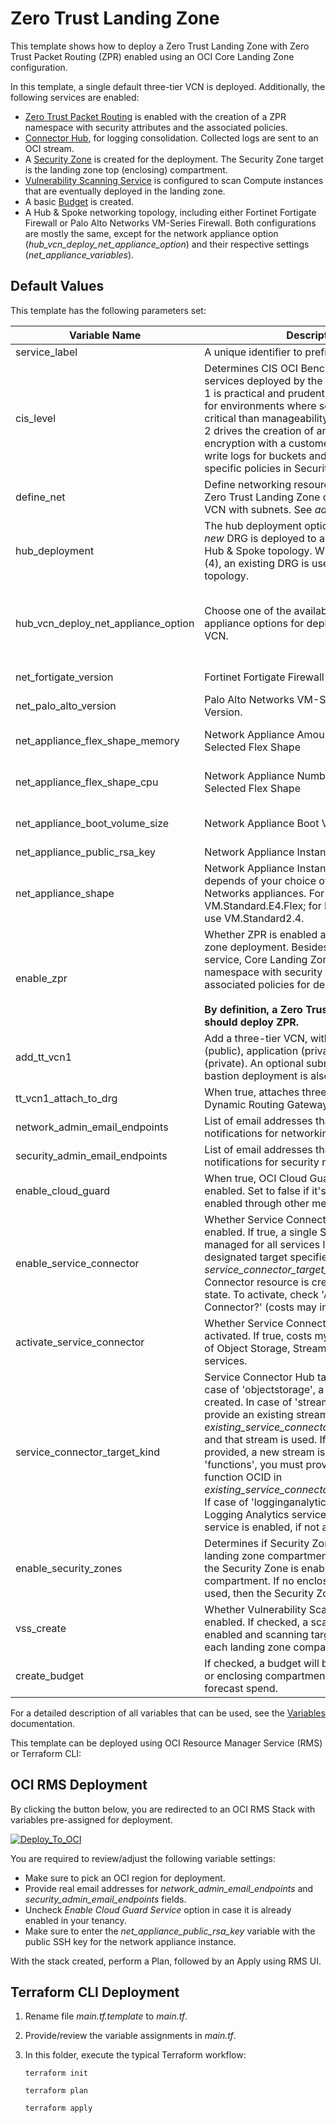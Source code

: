# Zero Trust Landing Zone

This template shows how to deploy a Zero Trust Landing Zone with Zero Trust Packet Routing (ZPR) enabled using an OCI Core Landing Zone configuration.

In this template, a single default three-tier VCN is deployed. Additionally, the following services are enabled:

- [Zero Trust Packet Routing](https://docs.oracle.com/en-us/iaas/Content/zero-trust-packet-routing/overview.htm) is enabled with the creation of a ZPR namespace with security attributes and the associated policies.
- [Connector Hub](https://docs.oracle.com/en-us/iaas/Content/connector-hub/overview.htm), for logging consolidation. Collected logs are sent to an OCI stream.
- A [Security Zone](https://docs.oracle.com/en-us/iaas/security-zone/using/security-zones.htm) is created for the deployment. The Security Zone target is the landing zone top (enclosing) compartment.
- [Vulnerability Scanning Service](https://docs.oracle.com/en-us/iaas/scanning/using/overview.htm#scanning_overview) is configured to scan Compute instances that are eventually deployed in the landing zone.
- A basic [Budget](https://docs.oracle.com/en-us/iaas/Content/Billing/Concepts/budgetsoverview.htm#Budgets_Overview) is created.
- A Hub & Spoke networking topology, including either Fortinet Fortigate Firewall or Palo Alto Networks VM-Series Firewall. Both configurations are mostly the same, except for the network appliance option (_hub\_vcn\_deploy\_net\_appliance\_option_) and their respective settings (_net\_appliance\_variables_).

## Default Values

This template has the following parameters set:

| Variable Name | Description | Value | Options |
|---|---|---|---|
| service\_label | A unique identifier to prefix the resources | | |
| cis\_level | Determines CIS OCI Benchmark Level of services deployed by the landing zone: Level 1 is practical and prudent. Level 2 is intended for environments where security is more critical than manageability and usability. Level 2 drives the creation of an OCI Vault, buckets encryption with a customer managed key, write logs for buckets and the usage of specific policies in Security Zones | 1 | Acceptable inputs are "1" or "2" |
| define\_net | Define networking resources - by default, the Zero Trust Landing Zone deploys a three-tier VCN with subnets. See *add\_tt\_vcn1* below. | true | "true" or "false" |
| hub\_deployment | The hub deployment option. In this case (3), a *new* DRG is deployed to act as the hub in a Hub & Spoke topology. With the other option (4), an existing DRG is used in a Hub & Spoke topology. | 3 | "3" or "4" |
| hub\_vcn\_deploy\_net\_appliance\_option | Choose one of the available network appliance options for deploying in the Hub VCN. | | "Don't deploy any network appliance at this time", "Palo Alto Networks VM-Series Firewall", "Fortinet FortiGate Firewall" |
| net\_fortigate\_version | Fortinet Fortigate Firewall Version. | | "7.4.4\_(\_X64\_)" or "7.2.9\_(\_X64\_)" |
| net\_palo\_alto\_version | Palo Alto Networks VM-Series Firewall Version. | |  "11.1.3" or "11.1.2-h3" |
| net\_appliance\_flex\_shape\_memory | Network Appliance Amount of Memory for the Selected Flex Shape | 56 | Any integer greater than or equal to 56; costs will incur. |
| net\_appliance\_flex\_shape\_cpu | Network Appliance Number of OCPUs for the Selected Flex Shape | 4 | Any integer greater than or equal to 4; costs will incur. |
| net\_appliance\_boot\_volume\_size | Network Appliance Boot Volume Size | 60 | Any integer greater than or equal to 60; costs will incur. |
| net\_appliance\_public\_rsa\_key | Network Appliance Instance public SSH Key | Enter Public SSH Key | Valid public SSH key |
| net\_appliance\_shape | Network Appliance Instance Shape. This depends of your choice of Fortinet or Palo Alto Networks appliances.  For Fortinet, use VM.Standard.E4.Flex; for Palo Alto Networks use VM.Standard2.4. | VM.Standard.E4.Flex | "VM.Standard.E4.Flex" or "VM.Standard2.4" |
| enable\_zpr | Whether ZPR is enabled as part of this landing zone deployment. Besides enabling the service, Core Landing Zone creates a ZPR namespace with security attributes and associated policies for deployed VCNs. <br><br>**By definition, a Zero Trust Landing Zone should deploy ZPR.** | true | "true" or "false" |
| add\_tt\_vcn1 | Add a three-tier VCN, with three subnets: web (public), application (private) and database (private). An optional subnet (private) for bastion deployment is also available. | true | "true" or "false" |
| tt\_vcn1\_attach\_to\_drg | When true, attaches three-tier VCN to the Dynamic Routing Gateway | true | "true" or "false" |
| network\_admin\_email\_endpoints | List of email addresses that receive notifications for networking related events. | ["email.address@example.com"] | Valid email addresses |
| security\_admin\_email\_endpoints | List of email addresses that receive notifications for security related events. | ["email.address@example.com"] | Valid email addresses |
| enable\_cloud\_guard | When true, OCI Cloud Guard Service is enabled. Set to false if it's been already enabled through other means. | true | "true" or "false" |
| enable\_service\_connector | Whether Service Connector should be enabled. If true, a single Service Connector is managed for all services log sources and the designated target specified in *service\_connector\_target\_kind*. The Service Connector resource is created in an INACTIVE state. To activate, check 'Activate Service Connector?' (costs may incur). | true | "true" or "false" |
| activate\_service\_connector | Whether Service Connector should be activated. If true, costs my incur due to usage of Object Storage, Streaming or Function services. | true | "true" or "false" |
| service\_connector\_target\_kind | Service Connector Hub target resource: in case of 'objectstorage', a new bucket is created. In case of 'streaming', you can provide an existing stream OCID in *existing\_service\_connector\_target\_stream\_id* and that stream is used. If no OCID is provided, a new stream is created. In case of 'functions', you must provide the existing function OCID in *existing\_service\_connector\_target\_function\_id*. If case of 'logginganalytics', a log group for Logging Analytics service is created and the service is enabled, if not already. | streaming | "objectstorage", "streaming", "functions" or "logginganalytics" |
| enable\_security\_zones | Determines if Security Zones are enabled in landing zone compartments. When set to true, the Security Zone is enabled for the enclosing compartment. If no enclosing compartment is used, then the Security Zone is not enabled. | true | "true" or "false" |
| vss\_create | Whether Vulnerability Scanning should be enabled. If checked, a scanning recipe is enabled and scanning targets are enabled for each landing zone compartment. | true | "true" or "false" |
| create\_budget | If checked, a budget will be created at the root or enclosing compartment and based on forecast spend. | true | "true" or "false" |

For a detailed description of all variables that can be used, see the [Variables](https://github.com/oci-landing-zones/terraform-oci-core-landingzone/blob/main/VARIABLES.md) documentation.

This template can be deployed using OCI Resource Manager Service (RMS) or Terraform CLI:

## OCI RMS Deployment

By clicking the button below, you are redirected to an OCI RMS Stack with variables pre-assigned for deployment.

[![Deploy_To_OCI](../../images/DeployToOCI.svg)](https://cloud.oracle.com/resourcemanager/stacks/create?zipUrl=https://github.com/oci-landing-zones/terraform-oci-core-landingzone/archive/refs/heads/main.zip&zipUrlVariables={"cis_level":"1","hub_deployment_option":"VCN%20or%20on-premises%20connectivity%20routing%20through%20DMZ%20VCN%20with%20Network%20Virtual%20Appliance%20(DRG%20and%20DMZ%20VCN%20will%20be%20created)","define_net":true,"enable_zpr":true,"add_tt_vcn1":true,"tt_vcn1_attach_to_drg":true,"enable_service_connector":true,"activate_service_connector":true,"service_connector_target_kind":"streaming","enable_security_zones":true,"vss_create":true,"create_budget":true,"enable_cloud_guard":true})

You are required to review/adjust the following variable settings:

- Make sure to pick an OCI region for deployment.
- Provide real email addresses for *network\_admin\_email\_endpoints* and *security\_admin\_email\_endpoints* fields.
- Uncheck *Enable Cloud Guard Service* option in case it is already enabled in your tenancy.
- Make sure to enter the *net\_appliance\_public\_rsa\_key* variable with the public SSH key for the network appliance instance.

With the stack created, perform a Plan, followed by an Apply using RMS UI.

## Terraform CLI Deployment

1. Rename file *main.tf.template* to *main.tf*.
2. Provide/review the variable assignments in *main.tf*.
3. In this folder, execute the typical Terraform workflow:

	``
	terraform init
	``
	
	``
	terraform plan
	``
	
	``
	terraform apply
	``
